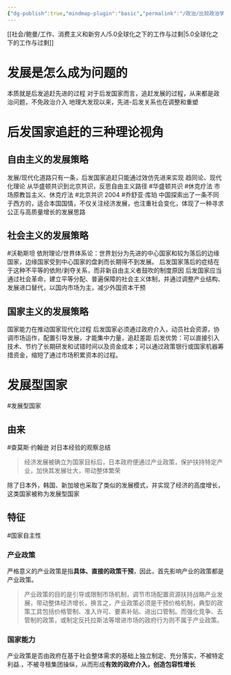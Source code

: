 ```yaml
---
{"dg-publish":true,"mindmap-plugin":"basic","permalink":"/政治/比较政治学/11 后发现代化的政治经济学/","dgPassFrontmatter":true}
---
```


[[社会/鲍曼/工作、消费主义和新穷人/5.0全球化之下的工作与过剩\|5.0全球化之下的工作与过剩]]
# 发展是怎么成为问题的
本质就是后发追赶先进的过程
对于后发国家而言，追赶发展的过程，从来都是政治问题，不免政治介入
地理大发现以来，先进-后发关系也在调整和重塑

# 后发国家追赶的三种理论视角
## 自由主义的发展策略
发展/现代化道路只有一条，后发国家追赶只能通过效仿先进来实现
趋同论、现代化理论
从华盛顿共识到北京共识，反思自由主义路径
#华盛顿共识 #休克疗法 
市场原教旨主义、休克疗法
#北京共识
2004
#乔舒亚·库珀
中国探索出了一条不同于西方的，适合本国国情，不仅关注经济发展，也注重社会变化，体现了一种寻求公正与高质量增长的发展思路
## 社会主义的发展策略
#沃勒斯坦
依附理论/世界体系论：世界划分为先进的中心国家和较为落后的边缘国家，边缘国家受到中心国家的盘剥而长期得不到发展。
后发国家落后的症结在于这种不平等的依附/剥夺关系，而非新自由主义者鼓吹的制度原因
后发国家应当通过社会革命，建立平等分配、普遍保障的社会主义体制，并通过调整产业结构、发展进口替代，以国内市场为主，减少外国资本干预
## 国家主义的发展策略
国家能力在推动国家现代化过程
后发国家必须通过政府介入，动员社会资源，协调市场运作，配置引导发展，才能集中力量，追赶差距
后发优势：可以直接引入技术、节约了长期研发和试错时间以及资金成本；可以通过政策银行或国家机器筹措资金，缩短了通过市场积累资本的过程。
# 发展型国家
#发展型国家
## 由来
#查莫斯·约翰逊 
对日本经验的观察总结
>经济发展被确立为国家目标后，日本政府便通过产业政策，保护扶持特定产业，加快其发展壮大，带动整体繁荣

除了日本外，韩国、新加坡也采取了类似的发展模式，并实现了经济的高度增长，这类国家被称为发展型国家

## 特征
#国家自主性 
### 产业政策
严格意义的产业政策是指**具体、直接的政策干预**，因此，首先影响产业的政策都是产业政策。
>产业政策的目的是引导或限制市场机制，调节市场配置资源扶持战略产业发展，带动整体经济增长，换言之，产业政策必须是干预价格机制，典型的政策工具包括价格管制、准入许可、要素补贴、进出口管制。而强化竞争、去管制的政策，或制定反托拉斯法等增进市场的政府行为则不属于产业政策。

### 国家能力
产业政策是否由政府在基于社会整体需求的基础上独立制定、充分落实，不被特定利益.，不被寻租集团操纵，从而形成**有效的政府介入，创造包容性增长**
